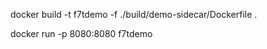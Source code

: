  docker build -t f7tdemo -f ./build/demo-sidecar/Dockerfile .

 docker run  -p 8080:8080 f7tdemo        